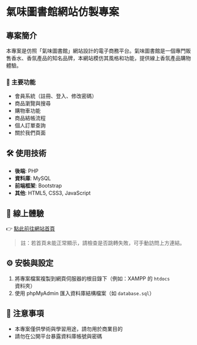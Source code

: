 # 氣味圖書館網站仿製專案

## 專案簡介
本專案是仿照「氣味圖書館」網站設計的電子商務平台。氣味圖書館是一個專門販售香水、香氛產品的知名品牌，本網站模仿其風格和功能，提供線上香氛產品購物體驗。

### 🔑 主要功能
- 會員系統（註冊、登入、修改密碼）
- 商品瀏覽與搜尋
- 購物車功能
- 商品結帳流程
- 個人訂單查詢
- 關於我們頁面

## 🛠 使用技術
- **後端**: PHP
- **資料庫**: MySQL
- **前端框架**: Bootstrap
- **其他**: HTML5, CSS3, JavaScript

## 🚀 線上體驗
👉 [點此前往網站首頁](https://php-web.infinityfreeapp.com/homepage%E9%A6%96%E9%A0%81.php)

> 註：若首頁未能正常顯示，請檢查是否跳轉失敗，可手動訪問上方連結。

## ⚙️ 安裝與設定
1. 將專案檔案複製到網頁伺服器的根目錄下（例如：XAMPP 的 `htdocs` 資料夾）
2. 使用 phpMyAdmin 匯入資料庫結構檔案（如 `database.sql`）

## 📌 注意事項
- 本專案僅供學術與學習用途，請勿用於商業目的
- 請勿在公開平台暴露資料庫帳號與密碼

